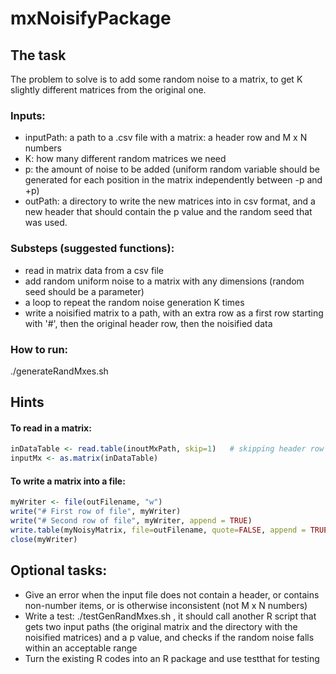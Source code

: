 mxNoisifyPackage
================

## The task

The problem to solve is to add some random noise to a matrix,
to get K slightly different matrices from the original one.

### Inputs:
- inputPath: a path to a .csv file with a matrix: a header row and M x N numbers
- K: how many different random matrices we need
- p: the amount of noise to be added (uniform random variable should be generated for each position in the matrix independently between -p and +p)
- outPath: a directory to write the new matrices into in csv format, and a new header that should contain the p value and the random seed that was used.

### Substeps (suggested functions): 
- read in matrix data from a csv file
- add random uniform noise to a matrix with any dimensions (random seed should be a parameter)
- a loop to repeat the random noise generation K times
- write a noisified matrix to a path, with an extra row as a first row starting with '#', then the original header row, then the noisified data

### How to run:
./generateRandMxes.sh


## Hints

#### To read in a matrix:

```R
inDataTable <- read.table(inoutMxPath, skip=1)   # skipping header row
inputMx <- as.matrix(inDataTable)
```

#### To write a matrix into a file:

```R
myWriter <- file(outFilename, "w")
write("# First row of file", myWriter)
write("# Second row of file", myWriter, append = TRUE)
write.table(myNoisyMatrix, file=outFilename, quote=FALSE, append = TRUE, col.names = FALSE)
close(myWriter)
```

## Optional tasks:
- Give an error when the input file does not contain a header, or contains non-number items, or is otherwise inconsistent (not M x N numbers)
- Write a test: ./testGenRandMxes.sh , it should call another R script that gets two input paths (the original matrix and the directory with the noisified matrices) and a p value, and checks if the random noise falls within an acceptable range
- Turn the existing R codes into an R package and use testthat for testing
